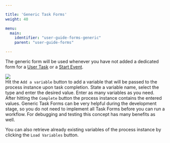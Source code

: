 ```yaml
---

title: 'Generic Task Forms'
weight: 40

menu:
  main:
    identifier: "user-guide-forms-generic"
    parent: "user-guide-forms"

---
```


The generic form will be used whenever you have not added a dedicated form for a [User Task](ref:/api-references/bpmn20/#tasks-user-task) or a [Start Event](ref:/api-references/bpmn20/#events-start-events).

<div class="row">
  <div class="col-xs-6 col-sm-6 col-md-3">
    <img data-img-thumb src="ref:asset:/assets/img/implementation-tasklist/tasklist-generic-form.png" />
  </div>
  <div class="col-xs-6 col-sm-6 col-md-9">
    Hit the <code>Add a variable</code> button to add a variable that will be passed to the process instance upon task completion. State a variable name, select the type and enter the desired value. Enter as many variables as you need.
    After hitting the <code>Complete</code> button the process instance contains the entered values. Generic Task Forms can be very helpful during the development stage, so you do not need to implement all Task Forms before you can run a workflow. For debugging and testing this concept has many benefits as well.
  </div>
</div>

You can also retrieve already existing variables of the process instance by clicking the <code>Load Variables</code> button.
